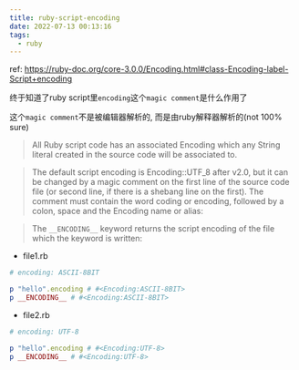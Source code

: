 ```yaml
---
title: ruby-script-encoding
date: 2022-07-13 00:13:16
tags:
  - ruby
---
```


ref: https://ruby-doc.org/core-3.0.0/Encoding.html#class-Encoding-label-Script+encoding

终于知道了ruby script里`encoding`这个`magic comment`是什么作用了

这个`magic comment`不是被编辑器解析的, 而是由ruby解释器解析的(not 100% sure)

> All Ruby script code has an associated Encoding which any String literal created in the source code will be associated to.

> The default script encoding is Encoding::UTF_8 after v2.0, but it can be changed by a magic comment on the first line of the source code file (or second line, if there is a shebang line on the first).
> The comment must contain the word coding or encoding, followed by a colon, space and the Encoding name or alias:

> The `__ENCODING__` keyword returns the script encoding of the file which the keyword is written:

+ file1.rb
```ruby
# encoding: ASCII-8BIT

p "hello".encoding # #<Encoding:ASCII-8BIT>
p __ENCODING__ # #<Encoding:ASCII-8BIT>
```

+ file2.rb
```ruby
# encoding: UTF-8

p "hello".encoding # #<Encoding:UTF-8>
p __ENCODING__ # #<Encoding:UTF-8>
```

